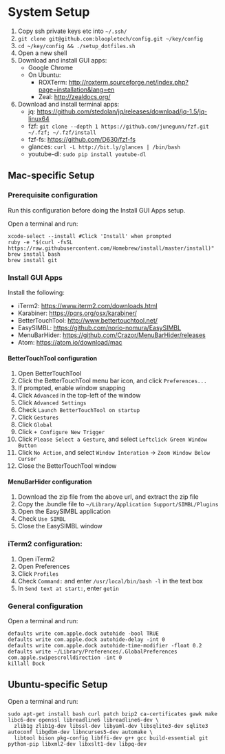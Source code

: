 # System Setup

1. Copy ssh private keys etc into `~/.ssh/`
3. `git clone git@github.com:bloopletech/config.git ~/key/config`
4. `cd ~/key/config && ./setup_dotfiles.sh`
5. Open a new shell
6. Download and install GUI apps:
   * Google Chrome
   * On Ubuntu:
     * ROXTerm: http://roxterm.sourceforge.net/index.php?page=installation&lang=en
     * Zeal: http://zealdocs.org/
7. Download and install terminal apps:
   * jq: https://github.com/stedolan/jq/releases/download/jq-1.5/jq-linux64
   * fzf: `git clone --depth 1 https://github.com/junegunn/fzf.git ~/.fzf; ~/.fzf/install`
   * fzf-fs: https://github.com/D630/fzf-fs
   * glances: `curl -L http://bit.ly/glances | /bin/bash`
   * youtube-dl: `sudo pip install youtube-dl`

## Mac-specific Setup

### Prerequisite configuration

Run this configuration before doing the Install GUI Apps setup.

Open a terminal and run:

````
xcode-select --install #Click 'Install' when prompted
ruby -e "$(curl -fsSL https://raw.githubusercontent.com/Homebrew/install/master/install)"
brew install bash
brew install git
````

### Install GUI Apps

Install the following:
* iTerm2: https://www.iterm2.com/downloads.html
* Karabiner: https://pqrs.org/osx/karabiner/
* BetterTouchTool: http://www.bettertouchtool.net/
* EasySIMBL: https://github.com/norio-nomura/EasySIMBL
* MenuBarHider: https://github.com/Crazor/MenuBarHider/releases
* Atom: https://atom.io/download/mac

#### BetterTouchTool configuration

1. Open BetterTouchTool
2. Click the BetterTouchTool menu bar icon, and click `Preferences...`
3. If prompted, enable window snapping
4. Click `Advanced` in the top-left of the window
5. Click `Advanced Settings`
6. Check `Launch BetterTouchTool on startup`
7. Click `Gestures`
8. Click `Global`
9. Click `+ Configure New Trigger`
10. Click `Please Select a Gesture`, and select `Leftclick Green Window Button`
11. Click `No Action`, and select `Window Interation` -> `Zoom Window Below Cursor`
12. Close the BetterTouchTool window

#### MenuBarHider configuration

1. Download the zip file from the above url, and extract the zip file
2. Copy the .bundle file to `~/Library/Application Support/SIMBL/Plugins`
3. Open the EasySIMBL application
4. Check `Use SIMBL`
5. Close the EasySIMBL window

### iTerm2 configuration:

1. Open iTerm2
2. Open Preferences
3. Click `Profiles`
4. Check `Command:` and enter `/usr/local/bin/bash -l` in the text box
4. In `Send text at start:`, enter `getin`

### General configuration

Open a terminal and run:

````
defaults write com.apple.dock autohide -bool TRUE
defaults write com.apple.dock autohide-delay -int 0
defaults write com.apple.dock autohide-time-modifier -float 0.2
defaults write ~/Library/Preferences/.GlobalPreferences com.apple.swipescrolldirection -int 0
killall Dock
````

## Ubuntu-specific Setup

Open a terminal and run:

````
sudo apt-get install bash curl patch bzip2 ca-certificates gawk make libc6-dev openssl libreadline6 libreadline6-dev \
  zlib1g zlib1g-dev libssl-dev libyaml-dev libsqlite3-dev sqlite3 autoconf libgdbm-dev libncurses5-dev automake \
  libtool bison pkg-config libffi-dev g++ gcc build-essential git python-pip libxml2-dev libxslt1-dev libpq-dev
````
